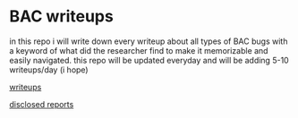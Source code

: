 # BAC writeups

in this repo i will write down every writeup about all types of BAC bugs with a keyword of what did the researcher find to make it memorizable and easily navigated. this repo will be updated everyday and will be adding 5-10 writeups/day (i hope)

[writeups](writeups.md)

[disclosed reports](disclosed.md)
